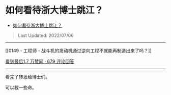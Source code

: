 # 如何看待浙大博士跳江？

- [如何看待浙大博士跳江？](https://www.zhihu.com/question/298233319/answer/2562081694)

>Last Updated: 2022/07/06

---

[[0149 - 工程师 - 战斗机的发动机通过逆向工程不就能再制造出来了吗？]]

[看到最后1.7 万赞同 · 679 评论回答](https://www.zhihu.com/question/327471497/answer/716941677)

---

看完了转发给博士们。

可以救一些命。
